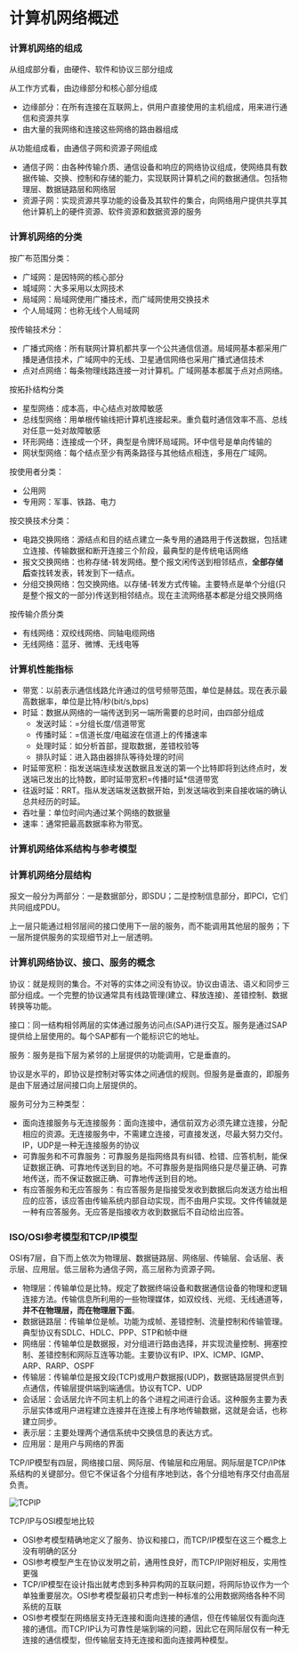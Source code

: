 # 计算机网络概述

### 计算机网络的组成

从组成部分看，由硬件、软件和协议三部分组成

从工作方式看，由边缘部分和核心部分组成

- 边缘部分：在所有连接在互联网上，供用户直接使用的主机组成，用来进行通信和资源共享
- 由大量的我网络和连接这些网络的路由器组成

从功能组成看，由通信子网和资源子网组成

- 通信子网：由各种传输介质、通信设备和响应的网络协议组成，使网络具有数据传输、交换、控制和存储的能力，实现联网计算机之间的数据通信。包括物理层、数据链路层和网络层
- 资源子网：实现资源共享功能的设备及其软件的集合，向网络用户提供共享其他计算机上的硬件资源、软件资源和数据资源的服务

### 计算机网络的分类

按广布范围分类：

- 广域网：是因特网的核心部分
- 城域网：大多采用以太网技术
- 局域网：局域网使用广播技术，而广域网使用交换技术
- 个人局域网：也称无线个人局域网

按传输技术分：

- 广播式网络：所有联网计算机都共享一个公共通信信道。局域网基本都采用广播是通信技术，广域网中的无线、卫星通信网络也采用广播式通信技术
- 点对点网络：每条物理线路连接一对计算机。广域网基本都属于点对点网络。

按拓扑结构分类

- 星型网络：成本高，中心结点对故障敏感
- 总线型网络：用单根传输线把计算机连接起来。重负载时通信效率不高、总线对任意一处对故障敏感
- 环形网络：连接成一个环，典型是令牌环局域网。环中信号是单向传输的
- 网状型网络：每个结点至少有两条路径与其他结点相连，多用在广域网。

按使用者分类：

- 公用网
- 专用网：军事、铁路、电力

按交换技术分类：

- 电路交换网络：源结点和目的结点建立一条专用的通路用于传送数据，包括建立连接、传输数据和断开连接三个阶段，最典型的是传统电话网络
- 报文交换网络：也称存储-转发网络。整个报文闲传送到相邻结点，**全部存储后**查找转发表，转发到下一结点。
- 分组交换网络：包交换网络。以存储-转发方式传输。主要特点是单个分组(只是整个报文的一部分)传送到相邻结点。现在主流网络基本都是分组交换网络

按传输介质分类

- 有线网络：双绞线网络、同轴电缆网络
- 无线网络：蓝牙、微博、无线电等

### 计算机性能指标

- 带宽：以前表示通信线路允许通过的信号频带范围，单位是赫兹。现在表示最高数据率，单位是比特/秒(bit/s,bps)
- 时延：数据从网络的一端传送到另一端所需要的总时间，由四部分组成
  - 发送时延：=分组长度/信道带宽
  - 传播时延：=信道长度/电磁波在信道上的传播速率
  - 处理时延：如分析首部，提取数据，差错校验等
  - 排队时延：进入路由器排队等待处理的时间
- 时延带宽积：指发送端连续发送数据且发送的第一个比特即将到达终点时，发送端已发出的比特数，即时延带宽积=传播时延*信道带宽
- 往返时延：RRT。指从发送端发送数据开始，到发送端收到来自接收端的确认总共经历的时延。
- 吞吐量：单位时间内通过某个网络的数据量
- 速率：通常把最高数据率称为带宽。

### 计算机网络体系结构与参考模型

### 计算机网络分层结构

报文一般分为两部分：一是数据部分，即SDU；二是控制信息部分，即PCI，它们共同组成PDU。

上一层只能通过相邻层间的接口使用下一层的服务，而不能调用其他层的服务；下一层所提供服务的实现细节对上一层透明。

### 计算机网络协议、接口、服务的概念

协议：就是规则的集合。不对等的实体之间没有协议。协议由语法、语义和同步三部分组成。一个完整的协议通常具有线路管理(建立、释放连接)、差错控制、数据转换等功能。

接口：同一结构相邻两层的实体通过服务访问点(SAP)进行交互。服务是通过SAP提供给上层使用的。每个SAP都有一个能标识它的地址。

服务：服务是指下层为紧邻的上层提供的功能调用，它是垂直的。

协议是水平的，即协议是控制对等实体之间通信的规则。但服务是垂直的，即服务是由下层通过层间接口向上层提供的。

服务可分为三种类型：

- 面向连接服务与无连接服务：面向连接中，通信前双方必须先建立连接，分配相应的资源。无连接服务中，不需建立连接，可直接发送，尽最大努力交付。IP，UDP是一种无连接服务的协议
- 可靠服务和不可靠服务：可靠服务是指网络具有纠错、检错、应答机制，能保证数据正确、可靠地传送到目的地。不可靠服务是指网络只是尽量正确、可靠地传送，而不保证数据正确、可靠地传送到目的地。
- 有应答服务和无应答服务：有应答服务是指接受发收到数据后向发送方给出相应的应答，该应答由传输系统内部自动实现，而不由用户实现。文件传输就是一种有应答服务。无应答是指接收方收到数据后不自动给出应答。

### ISO/OSI参考模型和TCP/IP模型

OSI有7层，自下而上依次为物理层、数据链路层、网络层、传输层、会话层、表示层、应用层。低三层称为通信子网，高三层称为资源子网。

- 物理层：传输单位是比特。规定了数据终端设备和数据通信设备的物理和逻辑连接方法。传输信息所利用的一些物理媒体，如双绞线、光缆、无线通道等，**并不在物理层，而在物理层下面**。
- 数据链路层：传输单位是帧。功能为成帧、差错控制、流量控制和传输管理。典型协议有SDLC、HDLC、PPP、STP和帧中继
- 网络层：传输单位是数据报，对分组进行路由选择，并实现流量控制、拥塞控制、差错控制和网际互连等功能。主要协议有IP、IPX、ICMP、IGMP、ARP、RARP、OSPF
- 传输层：传输单位是报文段(TCP)或用户数据报(UDP)，数据链路层提供点到点通信，传输层提供端到端通信。协议有TCP、UDP
- 会话层：会话层允许不同主机上的各个进程之间进行会话。这种服务主要为表示层实体或用户进程建立连接并在连接上有序地传输数据，这就是会话，也称建立同步。
- 表示层：主要处理两个通信系统中交换信息的表达方式。
- 应用层：是用户与网络的界面

TCP/IP模型有四层，网络接口层、网际层、传输层和应用层。网际层是TCP/IP体系结构的关键部分。但它不保证各个分组有序地到达，各个分组地有序交付由高层负责。

![TCPIP](../cn_picture/1/TCPIP层次结构.png)

TCP/IP与OSI模型地比较

- OSI参考模型精确地定义了服务、协议和接口，而TCP/IP模型在这三个概念上没有明确的区分
- OSI参考模型产生在协议发明之前，通用性良好，而TCP/IP刚好相反，实用性更强
- TCP/IP模型在设计指出就考虑到多种异构网的互联问题，将网际协议作为一个单独重要层次。OSI参考模型最初只考虑到一种标准的公用数据网络各种不同系统的互联
- OSI参考模型在网络层支持无连接和面向连接的通信，但在传输层仅有面向连接的通信。而TCP/IP认为可靠性是端到端的问题，因此它在网际层仅有一种无连接的通信模型，但传输层支持无连接和面向连接两种模型。
